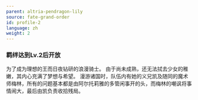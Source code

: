 ```yaml
---
parent: altria-pendragon-lily
source: fate-grand-order
id: profile-2
language: zh
weight: 2
---
```


### 羁绊达到Lv.2后开放

为了成为理想的王而日夜钻研的浪漫骑士。
由于尚未成熟，还无法拭去少女的稚嫩，其内心充满了梦想与希望。
漫游诸国时，队伍内有她的义兄凯及随同的魔术师梅林，所有的问题基本都是由阿尔托莉雅的多管闲事开的头，而梅林的嘲讽将事情闹大，最后由凯负责收拾残局。
